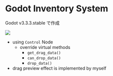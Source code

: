 # Godot Inventory System

Godot v3.3.3.stable で作成

![](./inventory.gif)

- using `Control` Node
  - override virtual methods
    - `get_drag_data()`
    - `can_drop_data()`
    - `drop_data()`
- drag preview effect is implemented by myself